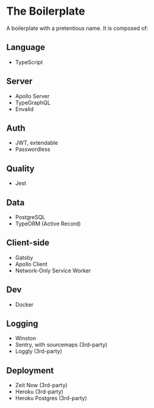 # The Boilerplate

A boilerplate with a pretentious name. It is composed of:

## Language

- TypeScript

## Server

- Apollo Server
- TypeGraphQL
- Envalid

## Auth

- JWT, extendable
- Passwordless

## Quality

- Jest

## Data

- PostgreSQL
- TypeORM (Active Record)

## Client-side

- Gatsby
- Apollo Client
- Network-Only Service Worker

## Dev

- Docker

## Logging

- Winston
- Sentry, with sourcemaps (3rd-party)
- Loggly (3rd-party)

## Deployment

- Zeit Now (3rd-party)
- Heroku (3rd-party)
- Heroku Postgres (3rd-party)
